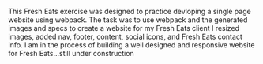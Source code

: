This Fresh Eats exercise was designed to practice devloping a single page website using webpack.
The task was to use webpack and the generated images and specs to create a website for my Fresh Eats client
I resized images, added nav, footer, content, social icons, and Fresh Eats contact info.
I am in the process of building a well designed and responsive website for Fresh Eats...still under construction

